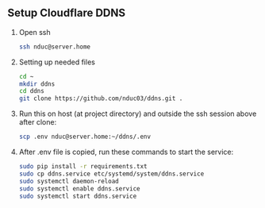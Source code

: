 ## Setup Cloudflare DDNS
1. Open ssh
    ```sh
    ssh nduc@server.home
    ```

2. Setting up needed files
    ```sh
    cd ~
    mkdir ddns
    cd ddns
    git clone https://github.com/nduc03/ddns.git .
    ```

3. Run this on host (at project directory) and outside the ssh session above after clone:
    ```sh
    scp .env nduc@server.home:~/ddns/.env
    ```

4. After .env file is copied, run these commands to start the service:
    ```sh
    sudo pip install -r requirements.txt
    sudo cp ddns.service etc/systemd/system/ddns.service
    sudo systemctl daemon-reload
    sudo systemctl enable ddns.service
    sudo systemctl start ddns.service
    ```